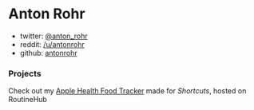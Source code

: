 # Anton Rohr
* twitter: [@anton_rohr](https://twitter.com/anton_rohr)
* reddit: [/u/antonrohr](https://www.reddit.com/user/antonrohr/)
* github: [antonrohr](https://github.com/antonrohr/)

### Projects
Check out my [Apple Health Food Tracker](https://routinehub.co/shortcut/646) made for _Shortcuts_, hosted on RoutineHub